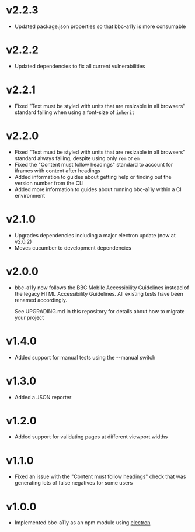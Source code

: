 # v2.2.3

* Updated package.json properties so that bbc-a11y is more consumable

# v2.2.2

* Updated dependencies to fix all current vulnerabilities

# v2.2.1

* Fixed "Text must be styled with units that are resizable in all browsers" standard failing when using a font-size of `inherit`

# v2.2.0

* Fixed "Text must be styled with units that are resizable in all browsers" standard always failing, despite using only `rem` or `em`
* Fixed the "Content must follow headings" standard to account for iframes with content after headings
* Added information to guides about getting help or finding out the version number from the CLI
* Added more information to guides about running bbc-a11y within a CI environment

# v2.1.0

* Upgrades dependencies including a major electron update (now at v2.0.2)
* Moves cucumber to development dependencies

# v2.0.0

* bbc-a11y now follows the BBC Mobile Accessibility Guidelines instead of the
  legacy HTML Accessibility Guidelines. All existing tests have been renamed
  accordingly.

  See UPGRADING.md in this repository for details about how to migrate your
  project

# v1.4.0

* Added support for manual tests using the --manual switch

# v1.3.0

* Added a JSON reporter

# v1.2.0

* Added support for validating pages at different viewport widths

# v1.1.0

* Fixed an issue with the "Content must follow headings" check that was
  generating lots of false negatives for some users

# v1.0.0

* Implemented bbc-a11y as an npm module using [electron](http://electron.atom.io/)
